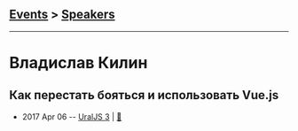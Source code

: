 ## [Events](../README.md) > [Speakers](../speakers.md)
---

# Владислав Килин

## Как перестать бояться и использовать Vue.js
- 2017 Apr 06 -- [UralJS 3](https://www.youtube.com/watch?v=r45EorOK7MA)  | [:notebook:](https://drive.google.com/file/d/0B5Ws8A4Wj25DZUFad2ZFUHV4RWM/view?usp=sharing)  
